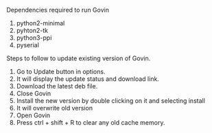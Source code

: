 Dependencies required to run Govin
1. python2-minimal
2. pyhton2-tk
3. python3-ppi
4. pyserial

Steps to follow to update existing version of Govin.
1. Go to Update button in options. 
2. ⁠It will display the update status and download link. 
3. ⁠Download the latest deb file. 
4. ⁠Close Govin 
5. ⁠Install the new version by double clicking on it and selecting install 
6. ⁠It will overwrite old version
7. Open Govin
8. Press ctrl + shift + R to clear any old cache memory.
